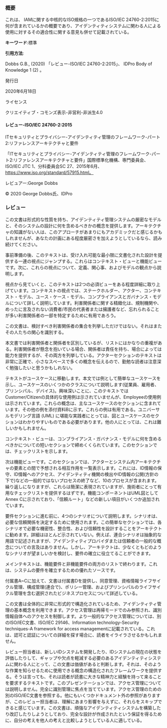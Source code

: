 ### 概要

これは、 IAMに関する中核的なISO規格の一つであるISO/IEC 24760-2:2015に何が含まれているかの概要であり、アイデンティティシステムに関わる人による使用に対するその適合性に関する意見も併せて記載されている。

**キーワード**:標準

**引用方法**:

Dobbs G.B., (2020) 「レビュー-ISO/IEC 24760-2:2015」、 IDPro Body of Knowledge 1 (2) 。

発行日

2020年6月18日

ライセンス

クリエイティブ・コモンズ表示-非営利-非派生4.0

#### レビュー-ISO/IEC 24760-2:2015

ITセキュリティとプライバシー-アイデンティティ管理のフレームワーク-パート2:リファレンスアーキテクチャと要件

「ITセキュリティとプライバシー-アイデンティティ管理のフレームワーク-パート2:リファレンスアーキテクチャと要件」国際標準化機構、専門委員会、ISO/IEC JTC 1、分科委員会SC 27、2015年6月、https://www.iso.org/standard/57915.html。

レビュアー:George Dobbs

© 2020 George Dobbs氏、IDPro

### レビュー

この文書は形式的な性質を持ち、アイデンティティ管理システムの厳密なモデルと、そのシステムの設計に何を含めるべきかの概念を提供します。アーキテクチャの知識がない人は、このアプローチがあまりにもアカデミックだと感じるかもしれませんが、あなたの計画にある程度厳密さを加えようとしているなら、読み続けてください。

事前準備の後、このテキストは、受け入れ可能な最小限に文書化された設計を提供する一連の視点にジャンプする。これらはコンテキスト・ビューと機能ビューです。次に、これらの視点について、定義、関心事、およびモデルの観点から説明します。

視点から見ていくと、このテキストは2つの必須ビューをある程度詳細に取り上げています。コンテキストの視点では、ステークホルダー、アクター、コンテキスト・モデル、ユース・ケース・モデル、コンプライアンスとガバナンス・モデルについて詳しく説明しています。利害関係者に関する精緻化は、規制機関や、めったに言及されない消費者/市民の代表者または擁護者など、忘れられることが多い利害関係者の一部を特定するために有用であろう。

この文書は、検討すべき利害関係者の集合を列挙しただけではない。それはまたその人たちの関心を識別する。

本文書では利害関係者と関係者を区別しているが、リストにはかなりの重複がある。利害関係者が懸念を抱いている場合、関係者は責任を持ち、場合によっては能力を提供するが、その両方を列挙している。アクターセクションのテキストは非常に正確で、小さなスペースで多くの概念を伝えるので、勤勉な読者は注意深く勉強したいと思うかもしれない。

テキストがユースケースに移動します。本文では例として簡単なユースケースを示し、ユースケースのいくつかのクラスについて説明します(従業員、雇用者、プリンシパル、デバイス)。興味深いことに、このテキストではCustomer/Citizenの具体的な使用例は示されていませんが、Employeeの使用例は示されています。これらの概念は、主なユースケースのセクションに含まれています。その他の例を添付資料Bに示す。これらの例は有用である。ユニバーサルモデリング言語 (UML) に堪能な実践者にとっては、図とユースケースのセクションはわかりやすいものである必要があります。他の人にとっては、これは難しいかもしれません。

コンテキスト・ビューは、コンプライアンス・ガバナンス・モデルに何を含めるべきかについての短いセクションで締めくくられています。このセクションでは、チェックリストを示します。

次は機能ビューです。このセクションでは、アクターとシステム内アーキテクチャの要素との間で予想される相互作用を一覧表示します。これには、ID情報の保守、ID情報へのアクセス、アイデンティティ機関の検出やID情報の公開(方針の下で)などの一般的ではないプロセスの終了など、10のプロセスが含まれます。繰り返しになりますが、これらは簡潔に表現されていますが、施術者にとって有用なチェックリストを提供するはずです。機能コンポーネントはUML図としてAnnex Cに示されており、「信頼ルート」などの新しい項目がいくつか追加されています。

要件セクションに進む前に、4つのシナリオについて説明します。シナリオは、必要な信頼関係を決定するために使用されます。この簡単なセクションでは、各シナリオで必要な機密性、整合性、および信頼性を設計することをアーキテクトに勧めます。詳細はほとんど示されていない。例えば、連合シナリオは抽象的な用語で記述されますが、アイデンティティプロバイダまたは信頼者の一般的な概念についての言及はありません。しかし、アーキテクトは、少なくともどのようなシナリオが望ましいかを検討し、要件の確立に役立てることができます。

メインテキストは、機能要件と非機能要件の両方のリストで終わります。これは、システムの要件を確立するための優れたソースです。

付属書A~Cに加えて、文書は付属書Dを提供し、同意管理、資格情報ライフサイクル管理、構成管理(連合で)、ポリシー管理、およびプリンシパルのライフサイクル管理を含む選択されたビジネスプロセスについて詳述している。

この文書は全体的に非常に形式的で構造化されているため、アイデンティティ管理の基本概念を利用できます。アクセス管理は再帰モードでのみ参照され、識別情報自体へのアクセスを制御します。より一般的なアクセス管理については、別のISO/IEC文書、ISO/IEC 29146、Information technology-Security techniques-A framework for access managementに記載されている。これは、認可と認証についての詳細を探す場合に、読者をイライラさせるかもしれません。

レビュー担当者は、新しいIDシステムを開発したり、IDシステムの現在の状態を評価したりして、ギャップや欠点を軽減する必要のあるアイデンティティシステムに関わる人にとって、この文書は価値があると判断します。それは、そのような作業を知らせるために使用できる概念の構造化されたフレームワークを提供する。そうは言っても、それは読者が読書に大きな精神力と経験を持って来ることを要求するテキストです。このプレゼンテーションでは、アクセス管理については説明しません。完全に識別管理に焦点を当てています。アクセス管理のための別のISO/IEC文書を参照する。他にもいくつかドキュメント外の参照がありますが、このレビュー担当者は、理解にあまり影響を与えずに、それらをスキップできると感じています。この文書は、頑強なアイデンティティシステムを構築したり改訂したりしようとしており、完全な設計が作成されたという保証を得るために、自分の考えを他人の考えと比較しようとしている人に適している。